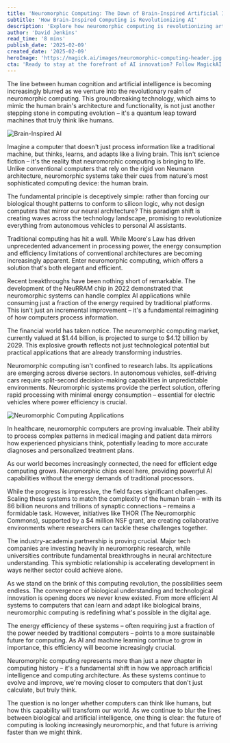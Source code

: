 ```yaml
---
title: 'Neuromorphic Computing: The Dawn of Brain-Inspired Artificial Intelligence'
subtitle: 'How Brain-Inspired Computing is Revolutionizing AI'
description: 'Explore how neuromorphic computing is revolutionizing artificial intelligence by mimicking the human brain's architecture. This groundbreaking technology promises more efficient, adaptive computing systems that could transform everything from autonomous vehicles to healthcare diagnostics.'
author: 'David Jenkins'
read_time: '8 mins'
publish_date: '2025-02-09'
created_date: '2025-02-09'
heroImage: 'https://magick.ai/images/neuromorphic-computing-header.jpg'
cta: 'Ready to stay at the forefront of AI innovation? Follow MagickAI on LinkedIn for the latest insights into neuromorphic computing and artificial intelligence developments.'
---
```


The line between human cognition and artificial intelligence is becoming increasingly blurred as we venture into the revolutionary realm of neuromorphic computing. This groundbreaking technology, which aims to mimic the human brain's architecture and functionality, is not just another stepping stone in computing evolution – it's a quantum leap toward machines that truly think like humans.

![Brain-Inspired AI](https://i.magick.ai/PIXE/1739103387083_magick_img.webp)

Imagine a computer that doesn't just process information like a traditional machine, but thinks, learns, and adapts like a living brain. This isn't science fiction – it's the reality that neuromorphic computing is bringing to life. Unlike conventional computers that rely on the rigid von Neumann architecture, neuromorphic systems take their cues from nature's most sophisticated computing device: the human brain.

The fundamental principle is deceptively simple: rather than forcing our biological thought patterns to conform to silicon logic, why not design computers that mirror our neural architecture? This paradigm shift is creating waves across the technology landscape, promising to revolutionize everything from autonomous vehicles to personal AI assistants.

Traditional computing has hit a wall. While Moore's Law has driven unprecedented advancement in processing power, the energy consumption and efficiency limitations of conventional architectures are becoming increasingly apparent. Enter neuromorphic computing, which offers a solution that's both elegant and efficient.

Recent breakthroughs have been nothing short of remarkable. The development of the NeuRRAM chip in 2022 demonstrated that neuromorphic systems can handle complex AI applications while consuming just a fraction of the energy required by traditional platforms. This isn't just an incremental improvement – it's a fundamental reimagining of how computers process information.

The financial world has taken notice. The neuromorphic computing market, currently valued at $1.44 billion, is projected to surge to $4.12 billion by 2029. This explosive growth reflects not just technological potential but practical applications that are already transforming industries.

Neuromorphic computing isn't confined to research labs. Its applications are emerging across diverse sectors. In autonomous vehicles, self-driving cars require split-second decision-making capabilities in unpredictable environments. Neuromorphic systems provide the perfect solution, offering rapid processing with minimal energy consumption – essential for electric vehicles where power efficiency is crucial.

![Neuromorphic Computing Applications](https://i.magick.ai/PIXE/1739103387087_magick_img.webp)

In healthcare, neuromorphic computers are proving invaluable. Their ability to process complex patterns in medical imaging and patient data mirrors how experienced physicians think, potentially leading to more accurate diagnoses and personalized treatment plans.

As our world becomes increasingly connected, the need for efficient edge computing grows. Neuromorphic chips excel here, providing powerful AI capabilities without the energy demands of traditional processors.

While the progress is impressive, the field faces significant challenges. Scaling these systems to match the complexity of the human brain – with its 86 billion neurons and trillions of synaptic connections – remains a formidable task. However, initiatives like THOR (The Neuromorphic Commons), supported by a $4 million NSF grant, are creating collaborative environments where researchers can tackle these challenges together.

The industry-academia partnership is proving crucial. Major tech companies are investing heavily in neuromorphic research, while universities contribute fundamental breakthroughs in neural architecture understanding. This symbiotic relationship is accelerating development in ways neither sector could achieve alone.

As we stand on the brink of this computing revolution, the possibilities seem endless. The convergence of biological understanding and technological innovation is opening doors we never knew existed. From more efficient AI systems to computers that can learn and adapt like biological brains, neuromorphic computing is redefining what's possible in the digital age.

The energy efficiency of these systems – often requiring just a fraction of the power needed by traditional computers – points to a more sustainable future for computing. As AI and machine learning continue to grow in importance, this efficiency will become increasingly crucial.

Neuromorphic computing represents more than just a new chapter in computing history – it's a fundamental shift in how we approach artificial intelligence and computing architecture. As these systems continue to evolve and improve, we're moving closer to computers that don't just calculate, but truly think.

The question is no longer whether computers can think like humans, but how this capability will transform our world. As we continue to blur the lines between biological and artificial intelligence, one thing is clear: the future of computing is looking increasingly neuromorphic, and that future is arriving faster than we might think.